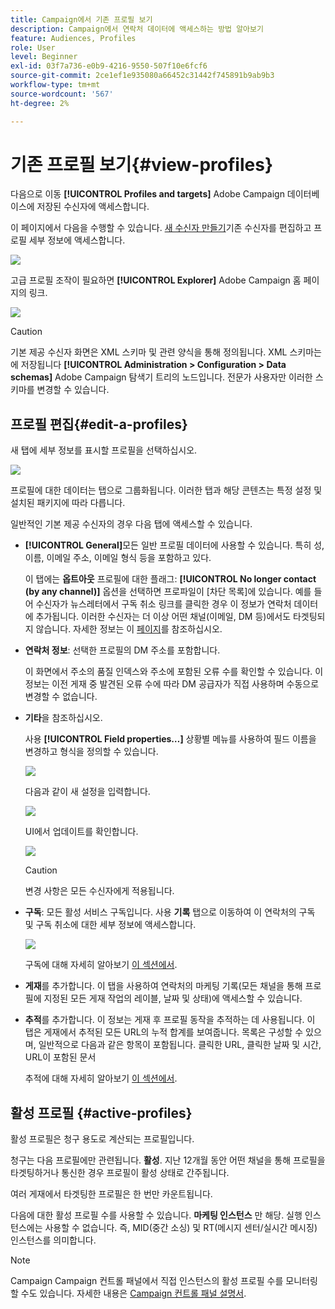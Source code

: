 ```yaml
---
title: Campaign에서 기존 프로필 보기
description: Campaign에서 연락처 데이터에 액세스하는 방법 알아보기
feature: Audiences, Profiles
role: User
level: Beginner
exl-id: 03f7a736-e0b9-4216-9550-507f10e6fcf6
source-git-commit: 2ce1ef1e935080a66452c31442f745891b9ab9b3
workflow-type: tm+mt
source-wordcount: '567'
ht-degree: 2%

---
```


# 기존 프로필 보기{#view-profiles}

다음으로 이동 **[!UICONTROL Profiles and targets]** Adobe Campaign 데이터베이스에 저장된 수신자에 액세스합니다.

이 페이지에서 다음을 수행할 수 있습니다. [새 수신자 만들기](create-profiles.md)기존 수신자를 편집하고 프로필 세부 정보에 액세스합니다.

![](assets/profiles-and-targets.png)

고급 프로필 조작이 필요하면 **[!UICONTROL Explorer]** Adobe Campaign 홈 페이지의 링크.

![](assets/recipients-in-explorer.png)


>[!CAUTION]
>
>기본 제공 수신자 화면은 XML 스키마 및 관련 양식을 통해 정의됩니다. XML 스키마는에 저장됩니다 **[!UICONTROL Administration > Configuration > Data schemas]** Adobe Campaign 탐색기 트리의 노드입니다. 전문가 사용자만 이러한 스키마를 변경할 수 있습니다.
>

## 프로필 편집{#edit-a-profiles}

새 탭에 세부 정보를 표시할 프로필을 선택하십시오.

![](assets/edit-a-profile.png)

프로필에 대한 데이터는 탭으로 그룹화됩니다. 이러한 탭과 해당 콘텐츠는 특정 설정 및 설치된 패키지에 따라 다릅니다.

일반적인 기본 제공 수신자의 경우 다음 탭에 액세스할 수 있습니다.

* **[!UICONTROL General]**&#x200B;모든 일반 프로필 데이터에 사용할 수 있습니다. 특히 성, 이름, 이메일 주소, 이메일 형식 등을 포함하고 있다.

  이 탭에는 **옵트아웃** 프로필에 대한 플래그: **[!UICONTROL No longer contact (by any channel)]** 옵션을 선택하면 프로파일이 [차단 목록]에 있습니다. 예를 들어 수신자가 뉴스레터에서 구독 취소 링크를 클릭한 경우 이 정보가 연락처 데이터에 추가됩니다. 이러한 수신자는 더 이상 어떤 채널(이메일, DM 등)에서도 타겟팅되지 않습니다. 자세한 정보는 이 [페이지](../send/quarantines.md)를 참조하십시오.

* **연락처 정보**: 선택한 프로필의 DM 주소를 포함합니다.

  이 화면에서 주소의 품질 인덱스와 주소에 포함된 오류 수를 확인할 수 있습니다. 이 정보는 이전 게재 중 발견된 오류 수에 따라 DM 공급자가 직접 사용하며 수동으로 변경할 수 없습니다.

* **기타**&#x200B;을 참조하십시오.

  사용 **[!UICONTROL Field properties…]** 상황별 메뉴를 사용하여 필드 이름을 변경하고 형식을 정의할 수 있습니다.

  ![](assets/other-tab-field-properties.png)

  다음과 같이 새 설정을 입력합니다.

  ![](assets/change-field-properties.png)

  UI에서 업데이트를 확인합니다.

  ![](assets/other-tab-updated.png)


  >[!CAUTION]
  >변경 사항은 모든 수신자에게 적용됩니다.
  >


* **구독**: 모든 활성 서비스 구독입니다. 사용 **기록** 탭으로 이동하여 이 연락처의 구독 및 구독 취소에 대한 세부 정보에 액세스합니다.

  ![](assets/subscription-tab.png)

  구독에 대해 자세히 알아보기 [이 섹션에서](../start/subscriptions.md).

* **게재**&#x200B;를 추가합니다. 이 탭을 사용하여 연락처의 마케팅 기록(모든 채널을 통해 프로필에 지정된 모든 게재 작업의 레이블, 날짜 및 상태)에 액세스할 수 있습니다.


* **추적**&#x200B;를 추가합니다. 이 정보는 게재 후 프로필 동작을 추적하는 데 사용됩니다. 이 탭은 게재에서 추적된 모든 URL의 누적 합계를 보여줍니다. 목록은 구성할 수 있으며, 일반적으로 다음과 같은 항목이 포함됩니다. 클릭한 URL, 클릭한 날짜 및 시간, URL이 포함된 문서

  추적에 대해 자세히 알아보기 [이 섹션에서](../start/tracking.md).


## 활성 프로필 {#active-profiles}

활성 프로필은 청구 용도로 계산되는 프로필입니다.

청구는 다음 프로필에만 관련됩니다. **활성**. 지난 12개월 동안 어떤 채널을 통해 프로필을 타겟팅하거나 통신한 경우 프로필이 활성 상태로 간주됩니다.

여러 게재에서 타겟팅한 프로필은 한 번만 카운트됩니다.

다음에 대한 활성 프로필 수를 사용할 수 있습니다. **마케팅 인스턴스** 만 해당. 실행 인스턴스에는 사용할 수 없습니다. 즉, MID(중간 소싱) 및 RT(메시지 센터/실시간 메시징) 인스턴스를 의미합니다.

>[!NOTE]
>
>Campaign Campaign 컨트롤 패널에서 직접 인스턴스의 활성 프로필 수를 모니터링할 수도 있습니다. 자세한 내용은 [Campaign 컨트롤 패널 설명서](https://experienceleague.adobe.com/docs/control-panel/using/performance-monitoring/active-profiles-monitoring.html).
